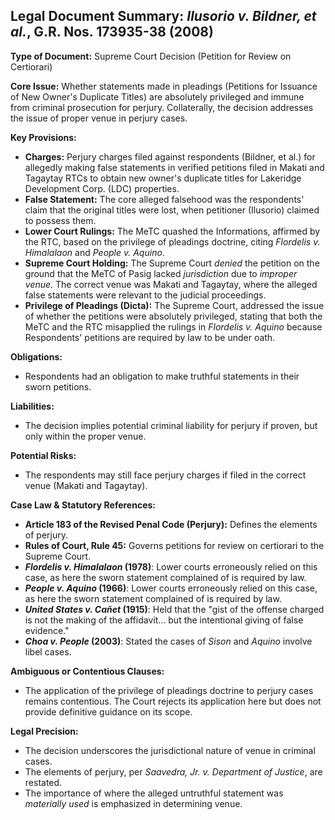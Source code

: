 ## Legal Document Summary: *Ilusorio v. Bildner, et al.*, G.R. Nos. 173935-38 (2008)

**Type of Document:** Supreme Court Decision (Petition for Review on Certiorari)

**Core Issue:** Whether statements made in pleadings (Petitions for Issuance of New Owner's Duplicate Titles) are absolutely privileged and immune from criminal prosecution for perjury. Collaterally, the decision addresses the issue of proper venue in perjury cases.

**Key Provisions:**

*   **Charges:** Perjury charges filed against respondents (Bildner, et al.) for allegedly making false statements in verified petitions filed in Makati and Tagaytay RTCs to obtain new owner's duplicate titles for Lakeridge Development Corp. (LDC) properties.
*   **False Statement:** The core alleged falsehood was the respondents' claim that the original titles were lost, when petitioner (Ilusorio) claimed to possess them.
*   **Lower Court Rulings:** The MeTC quashed the Informations, affirmed by the RTC, based on the privilege of pleadings doctrine, citing *Flordelis v. Himalalaon* and *People v. Aquino*.
*   **Supreme Court Holding:** The Supreme Court *denied* the petition on the ground that the MeTC of Pasig lacked *jurisdiction* due to *improper venue*. The correct venue was Makati and Tagaytay, where the alleged false statements were relevant to the judicial proceedings.
*   **Privilege of Pleadings (Dicta):** The Supreme Court, addressed the issue of whether the petitions were absolutely privileged, stating that both the MeTC and the RTC misapplied the rulings in *Flordelis v. Aquino* because Respondents' petitions are required by law to be under oath.

**Obligations:**

*   Respondents had an obligation to make truthful statements in their sworn petitions.

**Liabilities:**

*   The decision implies potential criminal liability for perjury if proven, but only within the proper venue.

**Potential Risks:**

*   The respondents may still face perjury charges if filed in the correct venue (Makati and Tagaytay).

**Case Law & Statutory References:**

*   **Article 183 of the Revised Penal Code (Perjury):** Defines the elements of perjury.
*   **Rules of Court, Rule 45:** Governs petitions for review on certiorari to the Supreme Court.
*   ***Flordelis v. Himalalaon* (1978)**: Lower courts erroneously relied on this case, as here the sworn statement complained of is required by law.
*   ***People v. Aquino* (1966)**: Lower courts erroneously relied on this case, as here the sworn statement complained of is required by law.
*   ***United States v. Cañet* (1915)**: Held that the "gist of the offense charged is not the making of the affidavit... but the intentional giving of false evidence."
*   ***Choa v. People* (2003)**: Stated the cases of *Sison* and *Aquino* involve libel cases.

**Ambiguous or Contentious Clauses:**

*   The application of the privilege of pleadings doctrine to perjury cases remains contentious. The Court rejects its application here but does not provide definitive guidance on its scope.

**Legal Precision:**

*   The decision underscores the jurisdictional nature of venue in criminal cases.
*   The elements of perjury, per *Saavedra, Jr. v. Department of Justice*, are restated.
*   The importance of where the alleged untruthful statement was *materially used* is emphasized in determining venue.
